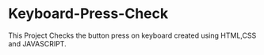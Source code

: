 # Keyboard-Press-Check
This Project Checks the button press on keyboard created using HTML,CSS and JAVASCRIPT.
